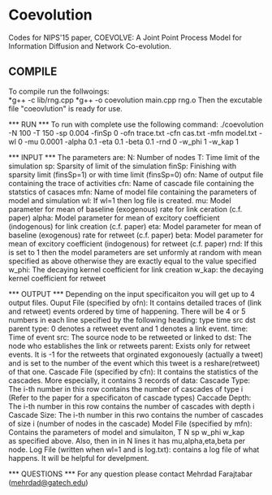 # Coevolution
Codes for NIPS'15 paper, COEVOLVE: A Joint Point Process Model for Information Diffusion and Network Co-evolution.

## COMPILE
To compile run the follwoings: <br>
*g++ -c lib/rng.cpp
*g++ -o coevolution main.cpp rng.o
Then the excutable file "coeovlution" is ready for use.

*** RUN ***
To run with complete  use the following command:
./coevolution -N 100 -T 150 -sp 0.004 -finSp 0 -ofn trace.txt -cfn cas.txt -mfn model.txt -wl 0 -mu 0.0001 -alpha 0.1 -eta 0.1 -beta 0.1 -rnd 0 -w_phi 1 -w_kap 1 

*** INPUT ***
The parameters are:
	N:	Number of nodes
	T:	Time limit of the simulation 
	sp: Sparsity of limit of the simulation
	finSp: Finishing with sparsity limit (finsSp=1) or with time limit (finsSp=0)
	ofn: Name of output file containing the trace of activities
	cfn: Name of cascade file containing the statstics of casaces
	mfn: Name of model file containing the parameters of model and simulation
	wl: If wl=1 then log file is created.
	mu: Model parameter for mean of baseline (exogenous) rate for link ceration (c.f. paper)
	alpha: Model parameter for mean of excitory coefficient (indogenous) for link creation (c.f. paper)
	eta: Model parameter for mean of baseline (exogenous) rate for retweet (c.f. paper)
	beta: Model parameter for mean of excitory coefficient (indogenous) for retweet (c.f. paper)
	rnd: If this is set to 1 then the model parameters are set unformly at random with mean specified as above otherwise they are exactly equal to the value specified
	w_phi: The decaying kernel coefficient for link creation
	w_kap: the decaying kernel coefficient for retweet

*** OUTPUT ***
Depending on the input specificaiton you will get up to 4 output files.
	Ouput File (specified by ofn): It contains detailed traces of (link and retweet) events ordered by time of happening. There will be 4 or 5 numbers in each line specified by the following heading:
		type	time	src		dst		parent
		type: 0 denotes a retweet event and 1 denotes a link event.
		time: Time of event
		src: The source node to be retweeted or linked to
		dst: The node who establishes the link or retweets
		parent: Exists only for retweet events. It is -1 for the retweets that orginated exgonouesly (actually a tweet) and is set to the number of the event which this tweet is a reshare(retweet) of that one.
	Cascade File (specified by cfn): It contains the statistics of the cascades. More especially, it contains 3 records of data:
		Cascade Type: The i-th number in this row contains the number of cascades of type i (Refer to the paper for a specificaton of cascade types)
		Caccade Depth: The i-th number in this row contains the number of cascades with depth i
		Cascade Size: The i-th number in this rwo contains the number of cascades of size i (number of nodes in the cascade)
	Model File (specified by mfn): Contains the parameters of model and simulaiton,
		T	N	sp  w_phi	w_kap	
		as specified above.
		Also, then in in N lines it has mu,alpha,eta,beta per node.
	Log File (written when wl=1 and is log.txt): contains a log file of what happens. It will be helpful for develpment.
	
*** QUESTIONS ***
For any question please contact Mehrdad Farajtabar (mehrdad@gatech.edu)



